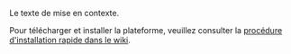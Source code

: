 
Le texte de mise en contexte.

Pour télécharger et installer la plateforme, veuillez consulter la [procédure d'installation rapide dans le wiki](https://github.com/medialab-banq/platform-shell-plugin/wiki/Proc%C3%A9dure-d'installation-rapide).
